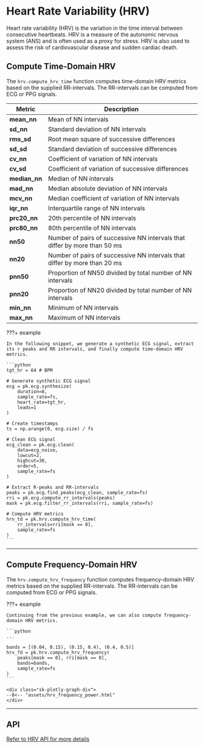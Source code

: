 # Heart Rate Variability (HRV)

Heart rate variability (HRV) is the variation in the time interval between consecutive heartbeats. HRV is a measure of the autonomic nervous system (ANS) and is often used as a proxy for stress. HRV is also used to assess the risk of cardiovascular disease and sudden cardiac death.

## Compute Time-Domain HRV

The `hrv.compute_hrv_time` function computes time-domain HRV metrics based on the supplied RR-intervals. The RR-intervals can be computed from ECG or PPG signals.

| Metric | Description |
| --- | --- |
| **mean_nn** | Mean of NN intervals |
| **sd_nn** | Standard deviation of NN intervals |
| **rms_sd** | Root mean square of successive differences |
| **sd_sd** | Standard deviation of successive differences |
| **cv_nn** | Coefficient of variation of NN intervals |
| **cv_sd** | Coefficient of variation of successive differences |
| **median_nn** | Median of NN intervals |
| **mad_nn** | Median absolute deviation of NN intervals |
| **mcv_nn** | Median coefficient of variation of NN intervals |
| **iqr_nn** | Interquartile range of NN intervals |
| **prc20_nn** | 20th percentile of NN intervals |
| **prc80_nn** | 80th percentile of NN intervals |
| **nn50** | Number of pairs of successive NN intervals that differ by more than 50 ms |
| **nn20** | Number of pairs of successive NN intervals that differ by more than 20 ms |
| **pnn50** | Proportion of NN50 divided by total number of NN intervals |
| **pnn20** | Proportion of NN20 divided by total number of NN intervals |
| **min_nn** | Minimum of NN intervals |
| **max_nn** | Maximum of NN intervals |

???+ example

    In the following snippet, we generate a synthetic ECG signal, extract its r peaks and RR intervals, and finally compute time-domain HRV metrics.

    ```python
    tgt_hr = 64 # BPM

    # Generate synthetic ECG signal
    ecg = pk.ecg.synthesize(
        duration=8,
        sample_rate=fs,
        heart_rate=tgt_hr,
        leads=1
    )

    # Create timestamps
    ts = np.arange(0, ecg.size) / fs

    # Clean ECG signal
    ecg_clean = pk.ecg.clean(
        data=ecg_noise,
        lowcut=2,
        highcut=30,
        order=5,
        sample_rate=fs
    )

    # Extract R-peaks and RR-intervals
    peaks = pk.ecg.find_peaks(ecg_clean, sample_rate=fs)
    rri = pk.ecg.compute_rr_intervals(peaks)
    mask = pk.ecg.filter_rr_intervals(rri, sample_rate=fs)

    # Compute HRV metrics
    hrv_td = pk.hrv.compute_hrv_time(
        rr_intervals=rri[mask == 0],
        sample_rate=fs
    )
    ```

---

## Compute Frequency-Domain HRV

The `hrv.compute_hrv_frequency` function computes frequency-domain HRV metrics based on the supplied RR-intervals. The RR-intervals can be computed from ECG or PPG signals.

???+ example

    Continuing from the previous example, we can also compute frequency-domain HRV metrics.

    ```python
    ...

    bands = [(0.04, 0.15), (0.15, 0.4), (0.4, 0.5)]
    hrv_fd = pk.hrv.compute_hrv_frequency(
        peaks[mask == 0], rri[mask == 0],
        bands=bands,
        sample_rate=fs
    )
    ```

    <div class="sk-plotly-graph-div">
    --8<-- "assets/hrv_frequency_power.html"
    </div>

---

## API

[Refer to HRV API for more details](../api/hrv.md)
